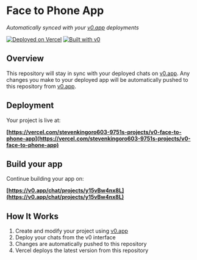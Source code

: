 # Face to Phone App

*Automatically synced with your [v0.app](https://v0.app) deployments*

[![Deployed on Vercel](https://img.shields.io/badge/Deployed%20on-Vercel-black?style=for-the-badge&logo=vercel)](https://vercel.com/stevenkingoro603-9751s-projects/v0-face-to-phone-app)
[![Built with v0](https://img.shields.io/badge/Built%20with-v0.app-black?style=for-the-badge)](https://v0.app/chat/projects/y15vBw4nx8L)

## Overview

This repository will stay in sync with your deployed chats on [v0.app](https://v0.app).
Any changes you make to your deployed app will be automatically pushed to this repository from [v0.app](https://v0.app).

## Deployment

Your project is live at:

**[https://vercel.com/stevenkingoro603-9751s-projects/v0-face-to-phone-app](https://vercel.com/stevenkingoro603-9751s-projects/v0-face-to-phone-app)**

## Build your app

Continue building your app on:

**[https://v0.app/chat/projects/y15vBw4nx8L](https://v0.app/chat/projects/y15vBw4nx8L)**

## How It Works

1. Create and modify your project using [v0.app](https://v0.app)
2. Deploy your chats from the v0 interface
3. Changes are automatically pushed to this repository
4. Vercel deploys the latest version from this repository
